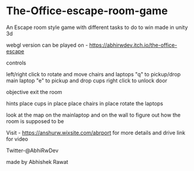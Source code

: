 # The-Office-escape-room-game

An Escape room style game with different tasks to do to win
made in unity 3d

webgl version can be played on - https://abhirwdev.itch.io/the-office-escape

controls

left/right click to rotate and move chairs and laptops
"q" to pickup/drop main laptop
"e" to pickup and drop cups
right click to unlock door


objective
exit the room

hints
place cups in place
place chairs in place
rotate the laptops

look at the map on the mainlaptop and on the wall to figure out how the room is supposed to be

Visit - https://anshurw.wixsite.com/abrport   for more details and drive link for video 
 
Twitter-@AbhiRwDev

made by Abhishek Rawat
